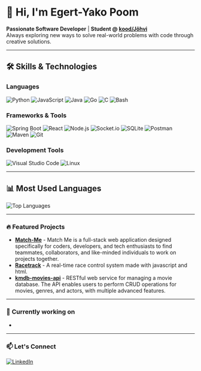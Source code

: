 
# 👋 Hi, I'm Egert-Yako Poom 

**Passionate Software Developer** | **Student @ [kood/Jõhvi](https://kood.tech)**  
Always exploring new ways to solve real-world problems with code through creative solutions.  

---

## 🛠️ **Skills & Technologies** 

### **Languages**  
![Python](https://img.shields.io/badge/python-%233776AB.svg?style=for-the-badge&logo=python&logoColor=white)
![JavaScript](https://img.shields.io/badge/javascript-%23323330.svg?style=for-the-badge&logo=javascript&logoColor=%23F7DF1E)
![Java](https://img.shields.io/badge/java-%23ED8B00.svg?style=for-the-badge&logo=openjdk&logoColor=white)
![Go](https://img.shields.io/badge/go-%2300ADD8.svg?style=for-the-badge&logo=go&logoColor=white)
![C](https://img.shields.io/badge/c-%2300599C.svg?style=for-the-badge&logo=c&logoColor=white)
![Bash](https://img.shields.io/badge/bash-%234EAA25.svg?style=for-the-badge&logo=gnu-bash&logoColor=white)


### **Frameworks & Tools**  
![Spring Boot](https://img.shields.io/badge/springboot-%236DB33F.svg?style=for-the-badge&logo=springboot&logoColor=white)
![React](https://img.shields.io/badge/react-%2320232a.svg?style=for-the-badge&logo=react&logoColor=%2361DAFB)
![Node.js](https://img.shields.io/badge/node.js-%23339933.svg?style=for-the-badge&logo=nodedotjs&logoColor=white)
![Socket.io](https://img.shields.io/badge/Socket.io-%23010101.svg?style=for-the-badge&logo=socketdotio&logoColor=white)
![SQLite](https://img.shields.io/badge/sqlite-%23003B57.svg?style=for-the-badge&logo=sqlite&logoColor=white)
![Postman](https://img.shields.io/badge/Postman-FF6C37?style=for-the-badge&logo=postman&logoColor=white)
![Maven](https://img.shields.io/badge/%20Maven-C71A36?style=for-the-badge&logo=apachemaven&logoColor=white)
![Git](https://img.shields.io/badge/git-%23F05033.svg?style=for-the-badge&logo=git&logoColor=white)


### **Development Tools**  
![Visual Studio Code](https://img.shields.io/badge/VS%20Code-0078d7.svg?style=for-the-badge&logo=visual-studio-code&logoColor=white)
![Linux](https://img.shields.io/badge/Linux-FCC624?style=for-the-badge&logo=linux&logoColor=black)

---

## 📊 **Most Used Languages**  
![Top Languages](https://github-readme-stats.vercel.app/api/top-langs/?username=Epoom&layout=compact&theme=radical)

---

### 🔥 **Featured Projects** 
- [**Match-Me**](https://github.com/Epoom/match-me) - Match Me is a full-stack web application designed specifically for coders, developers, and tech enthusiasts to find teammates, collaborators, and like-minded individuals to work on projects together.
- [**Racetrack**](https://github.com/Epoom/racetrack) - A real-time race control system made with javascript and html.  
- [**kmdb-movies-api**](https://github.com/Epoom/kmdb-movies-api) - RESTful web service for managing a movie database. The API enables users to perform CRUD operations for movies, genres, and actors, with multiple advanced features.  

---

### 🌱 **Currently working on**  
- 

---

### 📫 **Let's Connect**  
[![LinkedIn](https://img.shields.io/badge/LinkedIn-0077B5?style=flat&logo=linkedin&logoColor=white)](https://www.linkedin.com/in/egert-yako-poom-421196287/)
